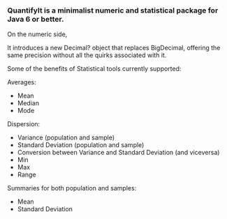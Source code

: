 ### QuantifyIt is a minimalist numeric and statistical package for Java 6 or better.

On the numeric side,

It introduces a new Decimal? object that replaces BigDecimal, offering the same precision without all the quirks associated with it.

Some of the benefits of Statistical tools currently supported: 

Averages:

* Mean
* Median
* Mode

Dispersion:

* Variance (population and sample)
* Standard Deviation (population and sample)
* Conversion between Variance and Standard Deviation (and viceversa)
* Min
* Max
* Range

Summaries for both population and samples:

* Mean
* Standard Deviation

